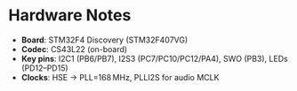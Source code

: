 # Hardware Notes

- **Board**: STM32F4 Discovery (STM32F407VG)
- **Codec**: CS43L22 (on-board)
- **Key pins**: I2C1 (PB6/PB7), I2S3 (PC7/PC10/PC12/PA4), SWO (PB3), LEDs (PD12–PD15)
- **Clocks**: HSE → PLL=168 MHz, PLLI2S for audio MCLK

